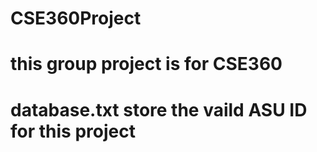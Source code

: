 # CSE360Project
# this group project is for CSE360
# database.txt store the vaild ASU ID for this project
